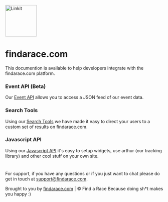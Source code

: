 <p align="left"><a href="https://findarace.com" target="_blank"><img width="100" height="100" src="https://avatars1.githubusercontent.com/u/44780079?s=200&amp;v=4" alt="Linkit"></a></p>

# findarace.com

This documention is available to help developers integrate with the findarace.com platform.

### Event API (Beta)

Our [Event API](https://github.com/findarace/docs/blob/master/event/api.md) allows you to access a JSON feed of our event data.

### Search Tools

Using our [Search Tools](https://github.com/findarace/docs/blob/master/event/search.md) we have made it easy to direct your users to a custom set of results on findarace.com.

### Javascript API

Using our [Javascript API](https://github.com/findarace/docs/blob/master/javascript/api.md) it's easy to setup widgets, use arthur (our tracking library) and other cool stuff on your own site.

#
For support, if you have any questions or if you just want to chat please do get in touch at [support@findarace.com](mailto:support@findarace.com).

Brought to you by [findarace.com](https://findarace.com) | &copy; Find a Race
Because doing sh*t makes you happy :)
